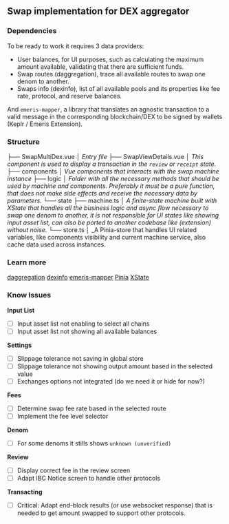 ## Swap implementation for DEX aggregator

### Dependencies

To be ready to work it requires 3 data providers:

- User balances, for UI purposes, such as calculating the maximum amount available, validating that there are sufficient funds.
- Swap routes (daggregation), trace all available routes to swap one denom to another.
- Swaps info (dexinfo), list of all available pools and its properties like fee rate, protocol, and reserve balances.

And `emeris-mapper`, a library that translates an agnostic transaction to a valid message in the corresponding blockchain/DEX to be signed by wallets (Keplr / Emeris Extension).

### Structure

├── SwapMultiDex.vue
│ _Entry file_
├── SwapViewDetails.vue
│ _This component is used to display a transaction in the `review` or `receipt` state._
├── components
│ _Vue components that interacts with the swap machine instance_
├── logic
│ _Folder with all the necessary methods that should be used by machine and components. Preferably it must be a pure function, that does not make side effects and receive the necessary data by parameters._
└── state
├── machine.ts
│ _A finite-state machine built with XState that handles all the business logic and async flow necessary to swap one denom to another, it is not responsible for UI states like showing input asset list, can also be ported to another codebase like (extension) without noise._
└── store.ts
│ \_A Pinia-store that handles UI related variables, like components visibility and current machine service, also cache data used across instances.

### Learn more

[daggregation](https://github.com/EmerisHQ/daggregation)
[dexinfo](https://github.com/EmerisHQ/emeris-dexinfo)
[emeris-mapper](https://github.com/EmerisHQ/emeris-libraries/tree/develop/packages/mapper)
[Pinia](https://pinia.vuejs.org/)
[XState](https://xstate.js.org/docs/)

### Know Issues

**Input List**

- [ ] Input asset list not enabling to select all chains
- [ ] Input asset list not showing all available balances

**Settings**

- [ ] Slippage tolerance not saving in global store
- [ ] Slippage tolerance not showing output amount based in the selected value
- [ ] Exchanges options not integrated (do we need it or hide for now?)

**Fees**

- [ ] Determine swap fee rate based in the selected route
- [ ] Implement the fee level selector

**Denom**

- [ ] For some denoms it stills shows `unknown (unverified)`

**Review**

- [ ] Display correct fee in the review screen
- [ ] Adapt IBC Notice screen to handle other protocols

**Transacting**

- [ ] Critical: Adapt end-block results (or use websocket response) that is needed to get amount swapped to support other protocols.
